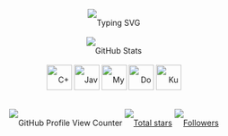 <div align="center" style="padding-top: 20px; line-height: 50px;"">
  <br/>
  <img src="https://readme-typing-svg.herokuapp.com?font=Bebas+Neue&pause=1000&width=1100&lines=Welcome!;欢迎！;स्वागत!;¡Bienvenido!;!مرحباً;Bienvenue!;স্বাগতম!;Bem-vindo!;Добро%20пожаловать!;!خوش%20آمدید;Selamat%20datang!;Willkommen!;いらっしゃいませ！;स्वागत%20आहे!;స్వాగతం!;Hoş%20geldin!;Barka%20da%20zuwa!;வருக!;歡迎！;Karibu!;Chào%20mừng!;ਜੀ%20ਆਇਆਂ%20ਨੂੰ!;!جی%20آیاں%20نوں%20کہنا;환영!;!خوش%20آمدید;Sugeng%20rawuh!;Benvenuto!;સ્વાગત%20છે!;ยินดีต้อนรับ!;እንኳን%20ደህና%20መጣህ!;ಸ್ವಾಗತ!;स्वागत!&center=true&color=00ff00&size=35" alt="Typing SVG" />
  <br/>
  <img src="https://github-readme-stats.vercel.app/api/top-langs/?username=99De&theme=monokai&show_icons=true&hide_border=true&layout=compact" alt="GitHub Stats"/>
  <br/>
  <img src="https://techstack-generator.vercel.app/cpp-icon.svg" alt="C++" width="45" height="45" />
  <img src="https://techstack-generator.vercel.app/java-icon.svg" alt="Java" width="45" height="45" />
  <img src="https://techstack-generator.vercel.app/mysql-icon.svg" alt="MySQL" width="45" height="45" />
  <img src="https://techstack-generator.vercel.app/docker-icon.svg" alt="Docker" width="45" height="45" />  
  <img src="https://techstack-generator.vercel.app/kubernetes-icon.svg" alt="Kubernetes" width="45" height="45" />
  <br/>
  <p align="center">
    <img src="https://komarev.com/ghpvc/?username=99de&color=cd205f&style=for-the-badge&labelColor=cd205f" alt="GitHub Profile View Counter" />
    <a href="https://github.com/99de?tab=repositories&sort=stargazers">
      <img alt="Total stars" title="Total stars on GitHub" src="https://custom-icon-badges.demolab.com/github/stars/99de?color=cd205f&style=for-the-badge&labelColor=cd205f&logo=star"/></a>
    <a href="https://github.com/99de?tab=followers">
      <img alt="Followers" title="Follow me on Github" src="https://custom-icon-badges.demolab.com/github/followers/99de?color=cd205f&labelColor=cd205f&style=for-the-badge&logo=person-add&label=Followers&logoColor=white"/></a>
  </p>
